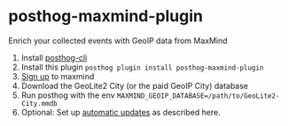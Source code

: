 # posthog-maxmind-plugin

Enrich your collected events with GeoIP data from MaxMind

1. Install [posthog-cli](https://github.com/PostHog/posthog-cli)
2. Install this plugin `posthog plugin install posthog-maxmind-plugin`
3. [Sign up](https://dev.maxmind.com/geoip/geoip2/geolite2/) to maxmind 
4. Download the GeoLite2 City (or the paid GeoIP City) database
5. Run posthog with the env `MAXMIND_GEOIP_DATABASE=/path/to/GeoLite2-City.mmdb`
6. Optional: Set up [automatic updates](https://dev.maxmind.com/geoip/geoipupdate/#Direct_Downloads) as described here.
